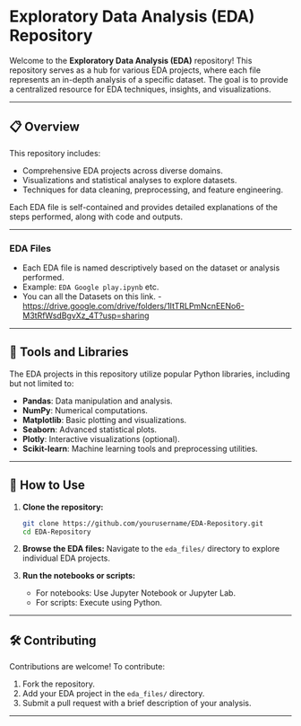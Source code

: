 # Exploratory Data Analysis (EDA) Repository

Welcome to the **Exploratory Data Analysis (EDA)** repository! This repository serves as a hub for various EDA projects, where each file represents an in-depth analysis of a specific dataset. The goal is to provide a centralized resource for EDA techniques, insights, and visualizations.

---

## 📋 Overview
This repository includes:

- Comprehensive EDA projects across diverse domains.
- Visualizations and statistical analyses to explore datasets.
- Techniques for data cleaning, preprocessing, and feature engineering.

Each EDA file is self-contained and provides detailed explanations of the steps performed, along with code and outputs.

---

### EDA Files
- Each EDA file is named descriptively based on the dataset or analysis performed.
- Example: `EDA Google play.ipynb` etc.
- You can all the Datasets on this link. - https://drive.google.com/drive/folders/1ItTRLPmNcnEENo6-M3tRfWsdBgvXz_4T?usp=sharing

---

## 🔧 Tools and Libraries

The EDA projects in this repository utilize popular Python libraries, including but not limited to:

- **Pandas**: Data manipulation and analysis.
- **NumPy**: Numerical computations.
- **Matplotlib**: Basic plotting and visualizations.
- **Seaborn**: Advanced statistical plots.
- **Plotly**: Interactive visualizations (optional).
- **Scikit-learn**: Machine learning tools and preprocessing utilities.

---

## 🚀 How to Use

1. **Clone the repository:**
   ```bash
   git clone https://github.com/yourusername/EDA-Repository.git
   cd EDA-Repository
   ```

2. **Browse the EDA files:**
   Navigate to the `eda_files/` directory to explore individual EDA projects.

3. **Run the notebooks or scripts:**
   - For notebooks: Use Jupyter Notebook or Jupyter Lab.
   - For scripts: Execute using Python.

---

## 🛠️ Contributing

Contributions are welcome! To contribute:

1. Fork the repository.
2. Add your EDA project in the `eda_files/` directory.
3. Submit a pull request with a brief description of your analysis.

---
